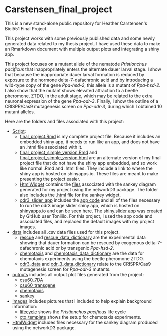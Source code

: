 # Carstensen_final_project
This is a new stand-alone public repository for Heather Carstensen's Biol551 Final Project. 

This project works with some previously published data and some newly generated data related to my thesis project. I have used these data to make an Rmarkdown document with multiple output plots and integrating a shiny app. 

This project focuses on a mutant allele of the nematode *Pristionchus pacificus* that inappropriately enters the alternate dauer larval stage. I show that because the inappropriate dauer larval formation is reduced by exposure to the hormone delta-7-dafachronic acid and by introducing a wild-type copy of the gene *Ppa-hsd-2*, this allele is a mutant of *Ppa-hsd-2*. I also show that the mutant shows elevated attraction to a beetle pheromone, ZTDO, in the adult stage, which may be related to the extra neuronal expression of the gene *Ppa-odr-3*. Finally, I show the outline of a CRISPR/Cas9 mutagenesis screen on *Ppa-odr-3*, during which I obtained 10 mutant alleles. 

Here are the folders and files associated with this project:
 * [Script](https://github.com/Biol551-CSUN/Carstensen_final_project/tree/main/Script): 
   * [final_project.Rmd](https://github.com/Biol551-CSUN/Carstensen_final_project/blob/main/Script/final_project.Rmd) is my complete project file. Because it includes an embedded shiny app, it needs to run like an app, and does not have an .html file associated with it. 
   * [final_project_simple_version.Rmd](https://github.com/Biol551-CSUN/Carstensen_final_project/blob/main/Script/final_project_simple_version.Rmd) and [final_project_simple_version.html](https://github.com/Biol551-CSUN/Carstensen_final_project/blob/main/Script/final_project_simple_version.html) are an alternate version of my final project file that do not have the shiny app embedded, and so work like normal .Rmd and .html files. They include a link to where the shiny app is hosted on shinyapps.io. These files are meant to make presenting the project easier. 
   * [HtmlWidget](https://github.com/Biol551-CSUN/Carstensen_final_project/tree/main/Script/HtmlWidget) contains the [files](https://github.com/Biol551-CSUN/Carstensen_final_project/tree/main/Script/HtmlWidget/sankey_files) associated with the sankey diagram generated for my project using the networkD3 package. The folder also includes the [.html](https://github.com/Biol551-CSUN/Carstensen_final_project/blob/main/Script/HtmlWidget/sankey.html) file for the sankey widget. 
   * [odr3_slider_app](https://github.com/Biol551-CSUN/Carstensen_final_project/tree/main/Script/odr3_slider_app) includes the [app code](https://github.com/Biol551-CSUN/Carstensen_final_project/blob/main/Script/odr3_slider_app/odr3_slider/app.R) and all of the files necessary to run the odr3 image slider shiny app, which is hosted on shinyapps.io and can be seen [here](https://h-carstensen.shinyapps.io/odr3_slider/). The [shiny.slider app](https://github.com/Toniiiio/shiny.slider) was created by GitHub user Toniiiio. For this project, I used the app code and associated files, and replaced the default images with my project images. 
 * [data](https://github.com/Biol551-CSUN/Carstensen_final_project/tree/main/data) includes all .csv data files used for this project. 
   * [rescue](https://github.com/Biol551-CSUN/Carstensen_final_project/blob/main/data/rescue.csv) and [rescue_data_dictionary](https://github.com/Biol551-CSUN/Carstensen_final_project/blob/main/data/rescue_data_dictionary.csv) are the experimental data showing that dauer formation can be rescued by exogenous delta-7-dafachronic acid or by transgenic *Ppa-hsd-2*.
   * [chemotaxis](https://github.com/Biol551-CSUN/Carstensen_final_project/blob/main/data/chemotaxis.csv) and [chemotaxis_data_dictionary](https://github.com/Biol551-CSUN/Carstensen_final_project/blob/main/data/chemotaxis_data_dictionary.csv) are the data for chemotaxis experiments using the beetle pheromone ZTDO.
   * [odr3_data](https://github.com/Biol551-CSUN/Carstensen_final_project/blob/main/data/odr3_data.csv) and [odr_3_data_dictionary](https://github.com/Biol551-CSUN/Carstensen_final_project/blob/main/data/odr3_data_dictionary.csv) relate to the CRISPR/Cas9 mutagenesis screen for *Ppa-odr-3* mutants. 
 * [outputs](https://github.com/Biol551-CSUN/Carstensen_final_project/tree/main/outputs) includes all output plot files generated from the project:
   * [csu60_7DA](https://github.com/Biol551-CSUN/Carstensen_final_project/blob/main/outputs/csu60_7DA.png)
   * [csu60_transgene](https://github.com/Biol551-CSUN/Carstensen_final_project/blob/main/outputs/csu60_transgene.png)
   * [chemotaxis](https://github.com/Biol551-CSUN/Carstensen_final_project/blob/main/outputs/chemotaxis.png)
   * [sankey](https://github.com/Biol551-CSUN/Carstensen_final_project/blob/main/outputs/sankey.png)
 * [Images](https://github.com/Biol551-CSUN/Carstensen_final_project/tree/main/Images) includes pictures that I included to help explain background information:
    * [lifecycle](https://github.com/Biol551-CSUN/Carstensen_final_project/blob/main/Images/lifecycle.png) shows the *Pristionchus pacificus* life cycle
    * [ctx_template](https://github.com/Biol551-CSUN/Carstensen_final_project/blob/main/Images/ctx_template.png) shows the setup for chemotaxis experiments. 
 * [HtmlWidget](https://github.com/Biol551-CSUN/Carstensen_final_project/tree/main/HtmlWidget) includes files necessary for the sankey diagram produced using the networkD3 package. 

